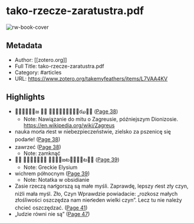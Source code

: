 # tako-rzecze-zaratustra.pdf

![rw-book-cover](https://readwise-assets.s3.amazonaws.com/static/images/article1.be68295a7e40.png)

## Metadata
- Author: [[zotero.org]]
- Full Title: tako-rzecze-zaratustra.pdf
- Category: #articles
- URL: https://www.zotero.org/takemyfeathers/items/L7VAA4KV

## Highlights
- జ  ఝ ([Page 38](zotero://open-pdf/library/items/?page=38%&annotation=TN6MVWNB))
    - Note: Nawiązanie do mitu o Zagreusie, późniejszym Dionizosie.
      https://en.wikipedia.org/wiki/Zagreus
- nauka moగa గest w niebezpieczeństwie, zielsko za pszenicę się podaగe! ([Page 38](zotero://open-pdf/library/items/?page=38%&annotation=JPKHWS2D))
- zawrzeć ([Page 38](zotero://open-pdf/library/items/?page=38%&annotation=E2I3KNYQ))
    - Note: zamknąć
-   జటట ([Page 39](zotero://open-pdf/library/items/?page=39%&annotation=KRG3EUPK))
    - Note: Greckie Elysium
- wichrem północnym ([Page 39](zotero://open-pdf/library/items/?page=39%&annotation=25E6REAL))
    - Note: Notatka w obsidianie
- Zasie rzeczą naగgorszą są małe myśli. Zaprawdę, lepszy గest zły czyn, niźli mała myśl. Zło, Czyn Wprawdzie powiadacie: „rozkosz małych złośliwości oszczędza nam nieగeden wielki czyn”. Lecz tu nie należy chcieć oszczędzać. ([Page 41](zotero://open-pdf/library/items/?page=41%&annotation=APIDLHSA))
- „ludzie równi nie są” ([Page 47](zotero://open-pdf/library/items/?page=47%&annotation=6UVKM3D3))
